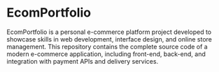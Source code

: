 # EcomPortfolio
EcomPortfolio is a personal e-commerce platform project developed to showcase skills in web development, interface design, and online store management. This repository contains the complete source code of a modern e-commerce application, including front-end, back-end, and integration with payment APIs and delivery services.
